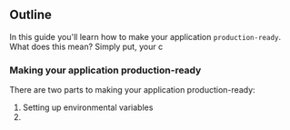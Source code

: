 ## Outline

In this guide you'll learn how to make your application `production-ready`. What does this mean? Simply put, your c

### Making your application production-ready

There are two parts to making your application production-ready:

1. Setting up environmental variables
2.
